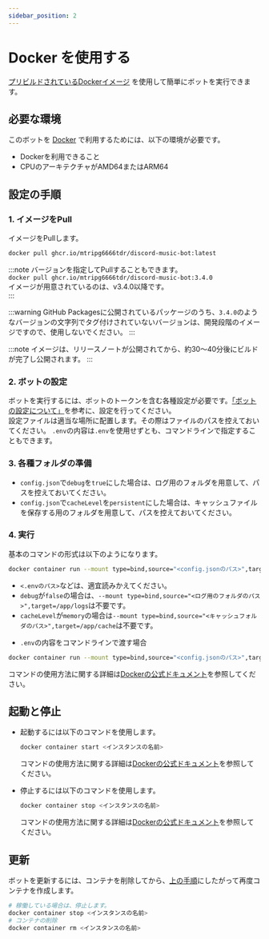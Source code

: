 ```yaml
---
sidebar_position: 2
---
```

# Docker を使用する
[プリビルドされているDockerイメージ](https://github.com/mtripg6666tdr/Discord-SimpleMusicBot/pkgs/container/discord-music-bot) を使用して簡単にボットを実行できます。

## 必要な環境
このボットを [Docker](https://www.docker.com/) で利用するためには、以下の環境が必要です。
- Dockerを利用できること
- CPUのアーキテクチャがAMD64またはARM64

## 設定の手順
### 1. イメージをPull
イメージをPullします。
```bash
docker pull ghcr.io/mtripg6666tdr/discord-music-bot:latest
```

:::note
バージョンを指定してPullすることもできます。  
`docker pull ghcr.io/mtripg6666tdr/discord-music-bot:3.4.0`  
イメージが用意されているのは、v3.4.0以降です。  
:::

:::warning
GitHub Packagesに公開されているパッケージのうち、`3.4.0`のようなバージョンの文字列でタグ付けされていないバージョンは、開発段階のイメージですので、使用しないでください。
:::

:::note
イメージは、リリースノートが公開されてから、約30～40分後にビルドが完了し公開されます。
:::

### 2. ボットの設定
ボットを実行するには、ボットのトークンを含む各種設定が必要です。[「ボットの設定について」](./configuration)を参考に、設定を行ってください。  
設定ファイルは適当な場所に配置します。その際はファイルのパスを控えておいてください。
`.env`の内容は`.env`を使用せずとも、コマンドラインで指定することもできます。

### 3. 各種フォルダの準備
- `config.json`で`debug`を`true`にした場合は、ログ用のフォルダを用意して、パスを控えておいてください。
- `config.json`で`cacheLevel`を`persistent`にした場合は、キャッシュファイルを保存する用のフォルダを用意して、パスを控えておいてください。

### 4. 実行
基本のコマンドの形式は以下のようになります。
```bash
docker container run --mount type=bind,source="<config.jsonのパス>",target=/app/config.json --mount type=bind,source="<ログ用のフォルダのパス>",target=/app/logs --mount type=bind,source="<キャッシュフォルダのパス>",target=/app/cache --env-file "<.envのパス>" --name <インスタンスの名前> --detach ghcr.io/mtripg6666tdr/discord-music-bot
```

  * `<.envのパス>`などは、適宜読みかえてください。
  * `debug`が`false`の場合は、`--mount type=bind,source="<ログ用のフォルダのパス>",target=/app/logs`は不要です。
  * `cacheLevel`が`memory`の場合は`--mount type=bind,source="<キャッシュフォルダのパス>",target=/app/cache`は不要です。

- `.env`の内容をコマンドラインで渡す場合
```bash
docker container run --mount type=bind,source="<config.jsonのパス>",target=/app/config.json --env TOKEN=<Discordのトークン> --name <インスタンスの名前> --detach ghcr.io/mtripg6666tdr/discord-music-bot
```
コマンドの使用方法に関する詳細は[Dockerの公式ドキュメント](https://docs.docker.jp/engine/reference/commandline/container_run.html)を参照してください。

## 起動と停止
- 起動するには以下のコマンドを使用します。  
  ```bash
  docker container start <インスタンスの名前>
  ```
  コマンドの使用方法に関する詳細は[Dockerの公式ドキュメント](https://docs.docker.jp/engine/reference/commandline/container_start.html)を参照してください。

- 停止するには以下のコマンドを使用します。  
  ```bash
  docker container stop <インスタンスの名前>
  ```
  コマンドの使用方法に関する詳細は[Dockerの公式ドキュメント](https://docs.docker.jp/engine/reference/commandline/container_stop.html)を参照してください。

## 更新
ボットを更新するには、コンテナを削除してから、[上の手順](#1-イメージをpull)にしたがって再度コンテナを作成します。
```bash
# 稼働している場合は、停止します。
docker container stop <インスタンスの名前>
# コンテナの削除
docker container rm <インスタンスの名前>
```
